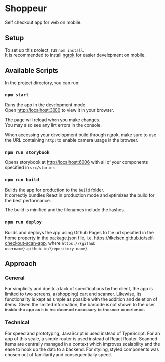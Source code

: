 # Shoppeur

Self checkout app for web on mobile.

## Setup

To set up this project, run `npm install`.\
It is recommended to install [ngrok](https://ngrok.com/) for easier development on mobile.

## Available Scripts

In the project directory, you can run:

### `npm start`

Runs the app in the development mode.\
Open [http://localhost:3000](http://localhost:3000) to view it in your browser.

The page will reload when you make changes.\
You may also see any lint errors in the console.

When accessing your development build through ngrok, make sure to use the URL containing `https` to enable camera usage in the browser.

### `npm run storybook`

Opens storybook at [http://localhost:6006](http://localhost:6006) with all of your components specified in `src/stories`.

### `npm run build`

Builds the app for production to the `build` folder.\
It correctly bundles React in production mode and optimizes the build for the best performance.

The build is minified and the filenames include the hashes.

### `npm run deploy`

Builds and deploys the app using Github Pages to the url specified in the home property in the package.json file, i.e. https://dkelsen.github.io/self-checkout-scan-app, where `https://{github username}.github.io/{repository name}`.

## Approach

### General

For simplicity and due to a lack of specifications by the client, the app is limited to two screens, a (shopping) cart and scanner.
Likewise, its functionality is kept as simple as possible with the addition and deletion of items.
Given the limited information, the barcode is not shown to the user inside the app as it is not deemed necessary to the user experience.

### Technical

For speed and prototyping, JavaScript is used instead of TypeScript. For an app of this scale, a simple router is used instead of React Router.
Scanned items are centrally managed in a context which improves scalability and the ease to hook up the data to a backend.
For styling, styled components was chosen out of familiarity and consequentially speed.
